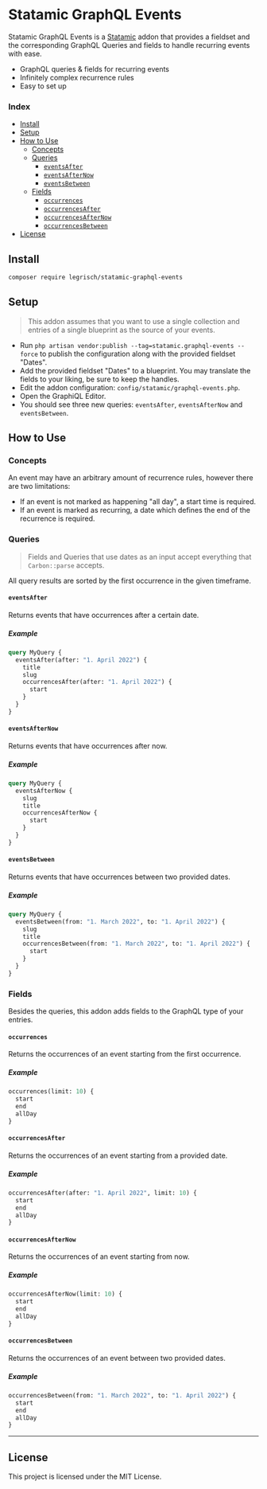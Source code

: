 # Statamic GraphQL Events <!-- omit in toc -->

Statamic GraphQL Events is a [Statamic](https://statamic.com/) addon that provides a fieldset and the corresponding GraphQL Queries and fields to handle recurring events with ease.

- GraphQL queries & fields for recurring events
- Infinitely complex recurrence rules
- Easy to set up

### Index <!-- omit in toc -->

- [Install](#install)
- [Setup](#setup)
- [How to Use](#how-to-use)
  - [Concepts](#concepts)
  - [Queries](#queries)
    - [`eventsAfter`](#eventsafter)
    - [`eventsAfterNow`](#eventsafternow)
    - [`eventsBetween`](#eventsbetween)
  - [Fields](#fields)
    - [`occurrences`](#occurrences)
    - [`occurrencesAfter`](#occurrencesafter)
    - [`occurrencesAfterNow`](#occurrencesafternow)
    - [`occurrencesBetween`](#occurrencesbetween)
- [License](#license)

## Install

``` bash
composer require legrisch/statamic-graphql-events
```

## Setup

> This addon assumes that you want to use a single collection and entries of a single blueprint as the source of your events.

- Run `php artisan vendor:publish --tag=statamic.graphql-events --force` to publish the configuration along with the provided fieldset "Dates".
- Add the provided fieldset "Dates" to a blueprint. You may translate the fields to your liking, be sure to keep the
  handles.
- Edit the addon configuration: `config/statamic/graphql-events.php`.
- Open the GraphiQL Editor.
- You should see three new queries: `eventsAfter`, `eventsAfterNow` and `eventsBetween`.

## How to Use

### Concepts

An event may have an arbitrary amount of recurrence rules, however there are two limitations:
- If an event is not marked as happening "all day", a start time is required.
- If an event is marked as recurring, a date which defines the end of the recurrence is required.

### Queries

> Fields and Queries that use dates as an input accept everything that `Carbon::parse` accepts.

All query results are sorted by the first occurrence in the given timeframe.

#### `eventsAfter`

Returns events that have occurrences after a certain date.

##### Example <!-- omit in toc --> <!-- omit in toc -->

```graphql
query MyQuery {
  eventsAfter(after: "1. April 2022") {
    title
    slug
    occurrencesAfter(after: "1. April 2022") {
      start
    }
  }
}
```

#### `eventsAfterNow`

Returns events that have occurrences after now.

##### Example <!-- omit in toc --> <!-- omit in toc -->

```graphql
query MyQuery {
  eventsAfterNow {
    slug
    title
    occurrencesAfterNow {
      start
    }
  }
}
```

#### `eventsBetween`

Returns events that have occurrences between two provided dates.

##### Example <!-- omit in toc --> <!-- omit in toc -->

```graphql
query MyQuery {
  eventsBetween(from: "1. March 2022", to: "1. April 2022") {
    slug
    title
    occurrencesBetween(from: "1. March 2022", to: "1. April 2022") {
      start
    }
  }
}
```

### Fields

Besides the queries, this addon adds fields to the GraphQL type of your entries.

#### `occurrences`

Returns the occurrences of an event starting from the first occurrence.

##### Example <!-- omit in toc -->

```graphql
occurrences(limit: 10) {
  start
  end
  allDay
}
```

#### `occurrencesAfter`

Returns the occurrences of an event starting from a provided date.

##### Example <!-- omit in toc -->

```graphql
occurrencesAfter(after: "1. April 2022", limit: 10) {
  start
  end
  allDay
}
```

#### `occurrencesAfterNow`

Returns the occurrences of an event starting from now.

##### Example <!-- omit in toc -->

```graphql
occurrencesAfterNow(limit: 10) {
  start
  end
  allDay
}
```

#### `occurrencesBetween`

Returns the occurrences of an event between two provided dates.

##### Example <!-- omit in toc -->

```graphql
occurrencesBetween(from: "1. March 2022", to: "1. April 2022") {
  start
  end
  allDay
}
```

---

## License

This project is licensed under the MIT License.
